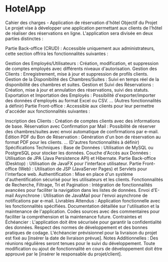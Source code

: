 # HotelApp
Cahier des charges - Application de réservation d'hôtel
Objectif du Projet
Le projet vise à développer une application permettant aux clients de l'hôtel de réaliser des réservations en ligne. L'application sera divisée en deux parties distinctes :

Partie Back-office (CRUD) :
Accessible uniquement aux administrateurs, cette section offrira les fonctionnalités suivantes :

Gestion des Employés/Utilisateurs : Création, modification, et suppression de comptes employés avec différents niveaux d'autorisation.
Gestion des Clients : Enregistrement, mise à jour et suppression de profils clients.
Gestion de la Disponibilité des Chambres/Suites : Suivi en temps réel de la disponibilité des chambres et suites.
Gestion et Suivi des Réservations : Création, mise à jour et annulation des réservations, suivi des statuts.
Exportation et Importation des Employés : Possibilité d'exporter/importer des données d'employés au format Excel ou CSV.
... (Autres fonctionnalités à définir)
Partie Front-office :
Accessible aux clients pour leur permettre d'accéder aux fonctionnalités suivantes :

Inscription des Clients : Création de comptes clients avec des informations de base.
Réservation avec Confirmation par Mail : Possibilité de réserver des chambres/suites avec envoi automatique de confirmations par e-mail.
Édition PDF du Bon de Réservation : Génération d'un bon de réservation au format PDF pour les clients.
... (D'autres fonctionnalités à définir)
Spécifications Techniques :
Base de Données : Utilisation de MySQL ou PostgreSQL pour stocker les données.
Couche d'Accès aux Données : Utilisation de JPA (Java Persistence API) et Hibernate.
Partie Back-office (Desktop) : Utilisation de JavaFX pour l'interface utilisateur.
Partie Front-office (Web) : Utilisation de JSP (JavaServer Pages) et Servlets pour l'interface web.
Authentification : Mise en place d'un système d'authentification sécurisé pour les utilisateurs et les clients.
Fonctionnalités de Recherche, Filtrage, Tri et Pagination : Intégration de fonctionnalités avancées pour faciliter la navigation dans les listes de données.
Envoi d'E-mail Asynchrone : Utilisation de JavaMail pour l'envoi asynchrone de notifications par e-mail.
Livrables Attendus :
Application fonctionnelle avec les fonctionnalités spécifiées.
Documentation détaillée sur l'utilisation et la maintenance de l'application.
Codes sources avec des commentaires pour faciliter la compréhension et la maintenance future.
Contraintes et Échéancier :
L'application doit être sécurisée pour garantir la confidentialité des données.
Respect des normes de développement et des bonnes pratiques de codage.
L'échéancier prévisionnel pour la livraison du projet est fixé au [insérer la date de livraison prévue].
Notes Additionnelles :
Des réunions régulières seront tenues pour le suivi du développement.
Toute modification ou ajout de fonctionnalité en cours de développement doit être approuvé par le [insérer le responsable du projet/client].
